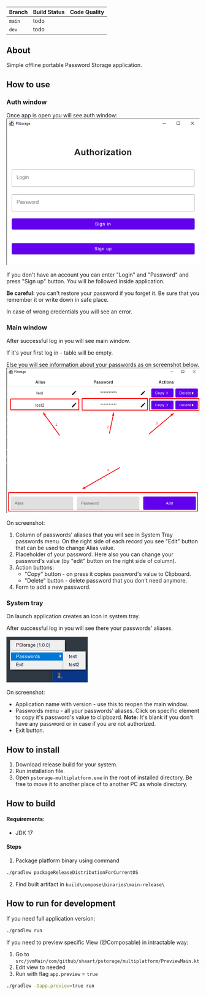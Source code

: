 | Branch | Build Status | Code Quality |
|--------|--------------|--------------|
| `main` | todo         |              |
| `dev`  | todo         |              |

## About

Simple offline portable Password Storage application.

## How to use

### Auth window

Once app is open you will see auth window:
![Auth view](docs/auth_view.png)

If you don't have an account you can enter "Login" and "Password" and press "Sign up" button. You
will be followed inside application.

**Be careful:** you can't restore your password if you forget it. Be sure that you remember it or
write down in safe place.

In case of wrong credentials you will see an error.

### Main window

After successful log in you will see main window.

If it's your first log in - table will be empty.

Else you will see information about your passwords as on screenshot below.
![Main view](docs/main_view_with_passwords.png)

On screenshot:

1. Column of passwords' aliases that you will see in System Tray passwords menu. On the right side
   of each record you see "Edit" button that can be used to change Alias value.
2. Placeholder of your password. Here also you can change your password's value (by "edit" button on
   the right side of column).
3. Action buttons:
    - "Copy" button - on press it copies password's value to Clipboard.
    - "Delete" button - delete password that you don't need anymore.
4. Form to add a new password.

### System tray

On launch application creates an icon in system tray.

After successful log in you will see there your passwords' aliases.

![System tray menu](docs/tray_menu.png)

On screenshot:

- Application name with version - use this to reopen the main window.
- Passwords menu - all your passwords' aliases. Click on specific element to copy it's password's
  value to clipboard. **Note:** It's blank if you don't have any password or in case if you are not
  authorized.
- Exit button.

## How to install

1. Download release build for your system.
2. Run installation file.
3. Open `pstorage-multiplatform.exe` in the root of installed directory. Be free to move it to
   another place of to another PC as whole directory.

## How to build

#### Requirements:

- JDK 17

#### Steps

1. Package platform binary using command

```bash
./gradlew packageReleaseDistributionForCurrentOS
```

2. Find built artifact in `build\compose\binaries\main-release\`

## How to run for development

If you need full application version:

```bash
./gradlew run
```

If you need to preview specific View (@Composable) in intractable way:

1. Go to `src/jvmMain/com/github/shaart/pstorage/multiplatform/PreviewMain.kt`
2. Edit view to needed
3. Run with flag `app.preview` = `true`

```bash
./gradlew -Dapp.preview=true run
```
